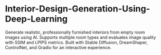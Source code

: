 # Interior-Design-Generation-Using-Deep-Learning
Generate realistic, professionally furnished interiors from empty room images using AI. Supports multiple room types and evaluates image quality with SSIM and LPIPS metrics. Built with Stable Diffusion, DreamShaper, ControlNet, and Gradio for an interactive experience.

